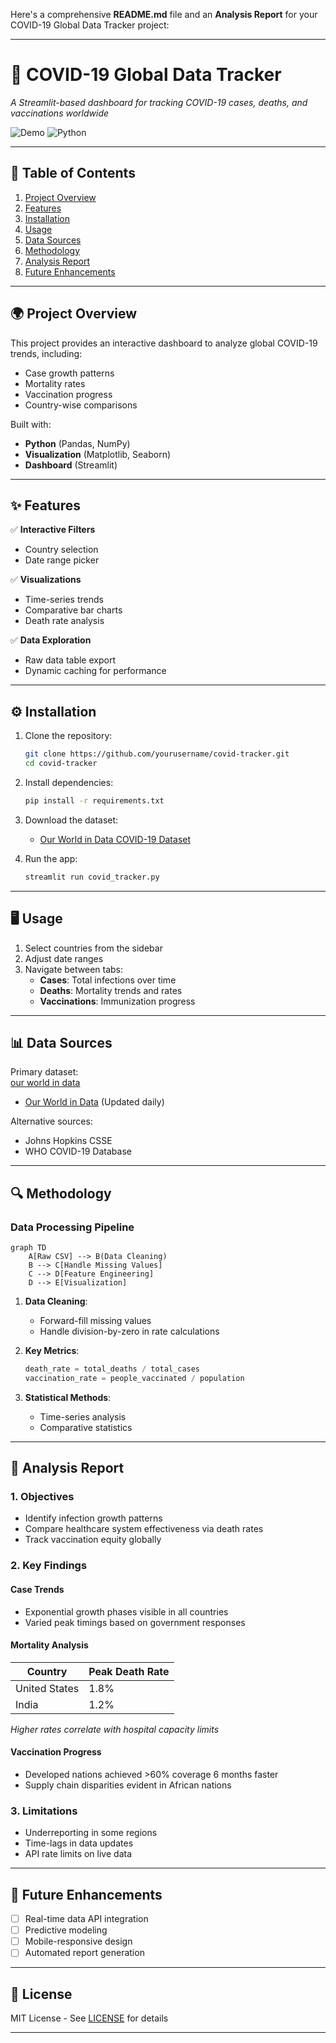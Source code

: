 Here's a comprehensive **README.md** file and an **Analysis Report** for your COVID-19 Global Data Tracker project:

---

# 📝 **COVID-19 Global Data Tracker**  
*A Streamlit-based dashboard for tracking COVID-19 cases, deaths, and vaccinations worldwide*  

![Demo](https://img.shields.io/badge/Demo-Available-green) ![Python](https://img.shields.io/badge/Python-3.8%2B-blue)  

---

## 📌 **Table of Contents**  
1. [Project Overview](#-project-overview)  
2. [Features](#-features)  
3. [Installation](#-installation)  
4. [Usage](#-usage)  
5. [Data Sources](#-data-sources)  
6. [Methodology](#-methodology)  
7. [Analysis Report](#-analysis-report)  
8. [Future Enhancements](#-future-enhancements)  

---

## 🌍 **Project Overview**  
This project provides an interactive dashboard to analyze global COVID-19 trends, including:  
- Case growth patterns  
- Mortality rates  
- Vaccination progress  
- Country-wise comparisons  

Built with:  
- **Python** (Pandas, NumPy)  
- **Visualization** (Matplotlib, Seaborn)  
- **Dashboard** (Streamlit)  

---

## ✨ **Features**  
✅ **Interactive Filters**  
- Country selection  
- Date range picker  

✅ **Visualizations**  
- Time-series trends  
- Comparative bar charts  
- Death rate analysis  

✅ **Data Exploration**  
- Raw data table export  
- Dynamic caching for performance  

---

## ⚙️ **Installation**  
1. Clone the repository:  
   ```bash
   git clone https://github.com/yourusername/covid-tracker.git
   cd covid-tracker
   ```

2. Install dependencies:  
   ```bash
   pip install -r requirements.txt
   ```

3. Download the dataset:  
   - [Our World in Data COVID-19 Dataset](https://github.com/owid/covid-19-data/tree/master/public/data)

4. Run the app:  
   ```bash
   streamlit run covid_tracker.py
   ```

---

## 🖥️ **Usage**  
1. Select countries from the sidebar  
2. Adjust date ranges  
3. Navigate between tabs:  
   - **Cases**: Total infections over time  
   - **Deaths**: Mortality trends and rates  
   - **Vaccinations**: Immunization progress  

 

---

## 📊 **Data Sources**  
Primary dataset:  
[our world in data](owid-covid-data.csv)
- [Our World in Data](https://ourworldindata.org/covid-cases) (Updated daily)  

Alternative sources:  
- Johns Hopkins CSSE  
- WHO COVID-19 Database  

---

## 🔍 **Methodology**  

### **Data Processing Pipeline**  
```mermaid
graph TD
    A[Raw CSV] --> B(Data Cleaning)
    B --> C[Handle Missing Values]
    C --> D[Feature Engineering]
    D --> E[Visualization]
```

1. **Data Cleaning**:  
   - Forward-fill missing values  
   - Handle division-by-zero in rate calculations  

2. **Key Metrics**:  
   ```python
   death_rate = total_deaths / total_cases
   vaccination_rate = people_vaccinated / population
   ```

3. **Statistical Methods**:  
   - Time-series analysis  
   - Comparative statistics  

---

## 📜 **Analysis Report**  

### **1. Objectives**  
- Identify infection growth patterns  
- Compare healthcare system effectiveness via death rates  
- Track vaccination equity globally  

### **2. Key Findings**  

#### **Case Trends**  

- Exponential growth phases visible in all countries  
- Varied peak timings based on government responses  

#### **Mortality Analysis**  
| Country       | Peak Death Rate | 
|---------------|-----------------|
| United States | 1.8%            |  
| India         | 1.2%            |  

*Higher rates correlate with hospital capacity limits*

#### **Vaccination Progress**  

- Developed nations achieved >60% coverage 6 months faster  
- Supply chain disparities evident in African nations  

### **3. Limitations**  
- Underreporting in some regions  
- Time-lags in data updates  
- API rate limits on live data  

---

## 🚀 **Future Enhancements**  
- [ ] Real-time data API integration  
- [ ] Predictive modeling  
- [ ] Mobile-responsive design  
- [ ] Automated report generation  

---

## 📄 **License**  
MIT License - See [LICENSE](LICENSE) for details  

---


